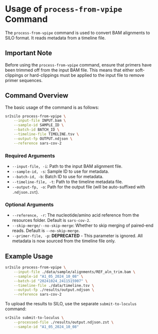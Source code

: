 # Usage of `process-from-vpipe` Command

The `process-from-vpipe` command is used to convert BAM alignments to SILO format. It reads metadata from a timeline file.

## Important Note

Before using the `process-from-vpipe` command, ensure that primers have been trimmed off from the input BAM file. This means that either soft-clippings or hard-clippings must be applied to the input file to remove primer sequences.

## Command Overview

The basic usage of the command is as follows:

```bash
sr2silo process-from-vpipe \
    --input-file INPUT.bam \
    --sample-id SAMPLE_ID \
    --batch-id BATCH_ID \
    --timeline-file TIMELINE.tsv \
    --output-fp OUTPUT.ndjson \
    --reference sars-cov-2
```

### Required Arguments

- `--input-file, -i`: Path to the input BAM alignment file.
- `--sample-id, -s`: Sample ID to use for metadata.
- `--batch-id, -b`: Batch ID to use for metadata.
- `--timeline-file, -t`: Path to the timeline metadata file.
- `--output-fp, -o`: Path for the output file (will be auto-suffixed with `.ndjson.zst`).

### Optional Arguments

- `--reference, -r`: The nucleotide/amino acid reference from the resources folder. Default is `sars-cov-2`.
- `--skip-merge/--no-skip-merge`: Whether to skip merging of paired-end reads. Default is `--no-skip-merge`.
- `--primer-file, -p`: **DEPRECATED** - This parameter is ignored. All metadata is now sourced from the timeline file only.

## Example Usage

```bash
sr2silo process-from-vpipe \
    --input-file ./data/sample/alignments/REF_aln_trim.bam \
    --sample-id "A1_05_2024_10_08" \
    --batch-id "20241024_2411515907" \
    --timeline-file ./data/timeline.tsv \
    --output-fp ./results/output.ndjson \
    --reference sars-cov-2
```

To upload the results to SILO, use the separate `submit-to-loculus` command:

```bash
sr2silo submit-to-loculus \
    --processed-file ./results/output.ndjson.zst \
    --sample-id "A1_05_2024_10_08"
```
